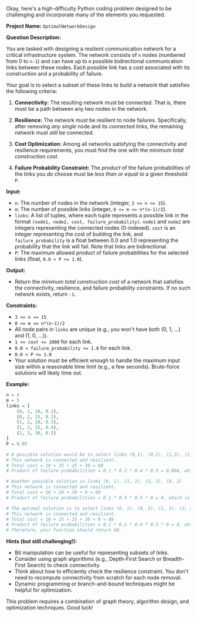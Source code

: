 Okay, here's a high-difficulty Python coding problem designed to be challenging and incorporate many of the elements you requested.

**Project Name:** `OptimalNetworkDesign`

**Question Description:**

You are tasked with designing a resilient communication network for a critical infrastructure system. The network consists of `n` nodes (numbered from 0 to `n-1`) and can have up to `m` possible bidirectional communication links between these nodes. Each possible link has a cost associated with its construction and a probability of failure.

Your goal is to select a subset of these links to build a network that satisfies the following criteria:

1.  **Connectivity:** The resulting network must be connected.  That is, there must be a path between any two nodes in the network.

2.  **Resilience:** The network must be resilient to node failures.  Specifically, after removing *any single* node and its connected links, the remaining network must *still* be connected.

3.  **Cost Optimization:**  Among all networks satisfying the connectivity and resilience requirements, you must find the one with the *minimum total construction cost*.

4.  **Failure Probability Constraint:** The *product* of the failure probabilities of the links you *do* choose must be *less than or equal to* a given threshold `P`.

**Input:**

*   `n`: The number of nodes in the network (integer, `3 <= n <= 15`).
*   `m`: The number of possible links (integer, `0 <= m <= n*(n-1)/2`).
*   `links`: A list of tuples, where each tuple represents a possible link in the format `(node1, node2, cost, failure_probability)`.  `node1` and `node2` are integers representing the connected nodes (0-indexed). `cost` is an integer representing the cost of building the link, and `failure_probability` is a float between 0.0 and 1.0 representing the probability that the link will fail. Note that links are bidirectional.
*   `P`: The maximum allowed product of failure probabilities for the selected links (float, `0.0 < P <= 1.0`).

**Output:**

*   Return the *minimum total construction cost* of a network that satisfies the connectivity, resilience, and failure probability constraints.  If no such network exists, return `-1`.

**Constraints:**

*   `3 <= n <= 15`
*   `0 <= m <= n*(n-1)/2`
*   All node pairs in `links` are unique (e.g., you won't have both (0, 1, ...) and (1, 0, ...)).
*   `1 <= cost <= 1000` for each link.
*   `0.0 < failure_probability <= 1.0` for each link.
*   `0.0 < P <= 1.0`
*   Your solution must be efficient enough to handle the maximum input size within a reasonable time limit (e.g., a few seconds).  Brute-force solutions will likely time out.

**Example:**

```python
n = 4
m = 5
links = [
    (0, 1, 10, 0.1),
    (0, 2, 15, 0.2),
    (1, 2, 20, 0.3),
    (1, 3, 25, 0.4),
    (2, 3, 30, 0.5)
]
P = 0.05

# A possible solution would be to select links (0,1), (0,2), (1,3), (2,3).
# This network is connected and resilient.
# Total cost = 10 + 15 + 25 + 30 = 80
# Product of failure probabilities = 0.1 * 0.2 * 0.4 * 0.5 = 0.004, which is <= P

# Another possible solution is links (0, 1), (1, 2), (2, 3), (0, 3)
# This network is connected and resilient.
# Total cost = 10 + 20 + 30 + 0 = 60
# Product of failure probabilities = 0.1 * 0.3 * 0.5 * 0 = 0, which is <= P

# The optimal solution is to select links (0, 1), (0, 2), (1, 3), (2, 3), (3,0).
# This network is connected and resilient.
# Total cost = 10 + 15 + 25 + 30 + 0 = 80
# Product of failure probabilities = 0.1 * 0.2 * 0.4 * 0.5 * 0 = 0, which is <= P
# Therefore, your function should return 60.
```

**Hints (but still challenging!):**

*   Bit manipulation can be useful for representing subsets of links.
*   Consider using graph algorithms (e.g., Depth-First Search or Breadth-First Search) to check connectivity.
*   Think about how to efficiently check the resilience constraint.  You don't need to recompute connectivity from scratch for each node removal.
*   Dynamic programming or branch-and-bound techniques might be helpful for optimization.

This problem requires a combination of graph theory, algorithm design, and optimization techniques.  Good luck!
